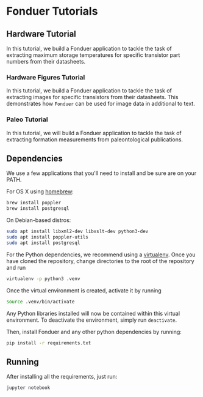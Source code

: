 # Fonduer Tutorials

## Hardware Tutorial

In this tutorial, we build a Fonduer application to tackle the task of
extracting maximum storage temperatures for specific transistor part numbers
from their datasheets.

### Hardware Figures Tutorial

In this tutorial, we build a Fonduer application to tackle the task of
extracting images for specific transistors from their datasheets. This
demonstrates how `Fonduer` can be used for image data in additional to text.

### Paleo Tutorial

In this tutorial, we will build a Fonduer application to tackle the task of
extracting formation measurements from paleontological publications.

## Dependencies

We use a few applications that you'll need to install and be sure are on your
PATH.

For OS X using [homebrew](https://brew.sh):

```bash
brew install poppler
brew install postgresql
```

On Debian-based distros:

```bash
sudo apt install libxml2-dev libxslt-dev python3-dev
sudo apt install poppler-utils
sudo apt install postgresql
```

For the Python dependencies, we recommend using a
[virtualenv](https://virtualenv.pypa.io/en/stable/). Once you have cloned the
repository, change directories to the root of the repository and run

```bash
virtualenv -p python3 .venv
```

Once the virtual environment is created, activate it by running

```bash
source .venv/bin/activate
```

Any Python libraries installed will now be contained within this virtual
environment. To deactivate the environment, simply run `deactivate`.

Then, install Fonduer and any other python dependencies by running:

```bash
pip install -r requirements.txt
```

## Running

After installing all the requirements, just run:

```
jupyter notebook
```
